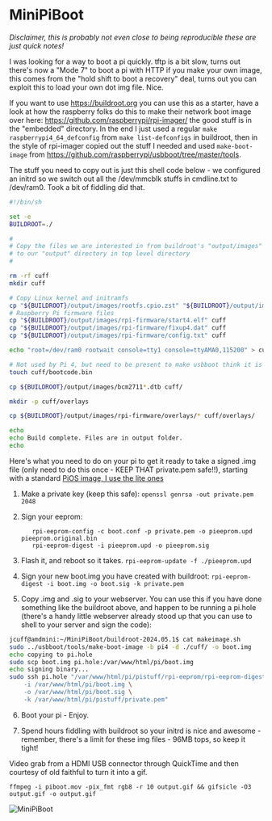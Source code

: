 # MiniPiBoot

*Disclaimer, this is probably not even close to being reproducible these are just quick notes!*

I was looking for a way to boot a pi quickly.  tftp is a bit slow, turns out there's now a "Mode 7" to boot a pi with HTTP if you make your own image, this comes from the "hold shift to boot a recovery" deal, turns out you can exploit this to load your own dot img file.  Nice.


If you want to use https://buildroot.org you can use this as a starter, have a look at how the raspberry folks do this to make their network boot image over here:  https://github.com/raspberrypi/rpi-imager/ the good stuff is in the "embedded" directory.  In the end I just used a regular ```make raspberrypi4_64_defconfig``` from ```make list-defconfigs``` in buildroot, then in the style of rpi-imager copied out the stuff I needed and used ```make-boot-image``` from https://github.com/raspberrypi/usbboot/tree/master/tools.  

The stuff you need to copy out is just this shell code below - we configured an initrd so we switch out all the /dev/mmcblk stuffs in cmdline.txt to /dev/ram0.  Took a bit of fiddling did that.

```bash
#!/bin/sh

set -e
BUILDROOT=./

#
# Copy the files we are interested in from buildroot's "output/images" directory
# to our "output" directory in top level directory 
#

rm -rf cuff
mkdir cuff

# Copy Linux kernel and initramfs
cp "${BUILDROOT}/output/images/rootfs.cpio.zst" "${BUILDROOT}/output/images/Image.gz" cuff
# Raspberry Pi firmware files
cp "${BUILDROOT}/output/images/rpi-firmware/start4.elf" cuff
cp "${BUILDROOT}/output/images/rpi-firmware/fixup4.dat" cuff
cp "${BUILDROOT}/output/images/rpi-firmware/config.txt" cuff

echo "root=/dev/ram0 rootwait console=tty1 console=ttyAMA0,115200" > cuff/cmdline.txt

# Not used by Pi 4, but need to be present to make usbboot think it is a valid directory
touch cuff/bootcode.bin

cp ${BUILDROOT}/output/images/bcm2711*.dtb cuff/

mkdir -p cuff/overlays

cp ${BUILDROOT}/output/images/rpi-firmware/overlays/* cuff/overlays/

echo
echo Build complete. Files are in output folder.
echo
```


Here's what you need to do on your pi to get it ready to take a signed .img file (only need to do this once - KEEP THAT private.pem safe!!), starting with a standard [PiOS image, I use the lite ones](https://www.raspberrypi.com/software/operating-systems/)

1. Make a private key (keep this safe):
   ```openssl genrsa -out private.pem 2048```


2. Sign your eeprom:
   ```
      rpi-eeprom-config -c boot.conf -p private.pem -o pieeprom.upd pieeprom.original.bin
      rpi-eeprom-digest -i pieeprom.upd -o pieeprom.sig
   ```


3. Flash it, and reboot so it takes.
```rpi-eeprom-update -f ./pieeprom.upd```

4. Sign your new boot.img you have created with buildroot: ```rpi-eeprom-digest -i boot.img -o boot.sig -k private.pem```

5. Copy .img and .sig to your webserver.  You can use this if you have done something like the buildroot above, and happen to be running a pi.hole (there's a handy little webserver already stood up that you can use to shell to your server and sign the code):

```bash
jcuff@amdmini:~/MiniPiBoot/buildroot-2024.05.1$ cat makeimage.sh 
sudo ../usbboot/tools/make-boot-image -b pi4 -d ./cuff/ -o boot.img
echo copying to pi.hole
sudo scp boot.img pi.hole:/var/www/html/pi/boot.img
echo signing binary...
sudo ssh pi.hole "/var/www/html/pi/pistuff/rpi-eeprom/rpi-eeprom-digest \
	-i /var/www/html/pi/boot.img \
	-o /var/www/html/pi/boot.sig \
	-k /var/www/html/pi/pistuff/private.pem"
```

6. Boot your pi - Enjoy.

7. Spend hours fiddling with buildroot so your initrd is nice and awesome - remember, there's a limit for these img files - 96MB tops, so keep it tight!


Video grab from a HDMI USB connector through QuickTime and then courtesy of old faithful to turn it into a gif.

```ffmpeg -i piboot.mov -pix_fmt rgb8 -r 10 output.gif && gifsicle -O3 output.gif -o output.gif```

![MiniPiBoot](./output.gif)





